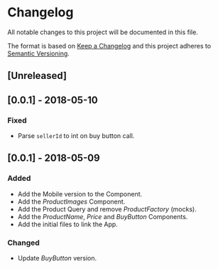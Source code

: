 # Changelog

All notable changes to this project will be documented in this file.

The format is based on [Keep a Changelog](http://keepachangelog.com/en/1.0.0/)
and this project adheres to [Semantic Versioning](http://semver.org/spec/v2.0.0.html).

## [Unreleased]

## [0.0.1] - 2018-05-10

### Fixed

* Parse `sellerId` to int on buy button call.

## [0.0.1] - 2018-05-09

### Added

* Add the Mobile version to the Component.
* Add the _ProductImages_ Component.
* Add the Product Query and remove _ProductFactory_ (mocks).
* Add the _ProductName_, _Price_ and _BuyButton_ Components.
* Add the initial files to link the App.

### Changed

* Update _BuyButton_ version.
